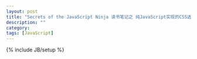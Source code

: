 ```yaml
---
layout: post
title: "Secrets of the JavaScript Ninja 读书笔记之 纯JavaScript实现的CSS选择器引擎"
description: ""
category: 
tags: [JavaScript]
---
```

{% include JB/setup %}
